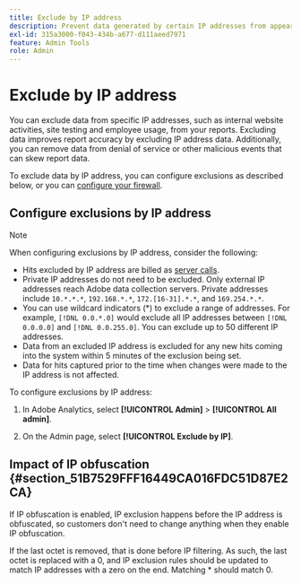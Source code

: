 ```yaml
---
title: Exclude by IP address
description: Prevent data generated by certain IP addresses from appearing in reports.
exl-id: 315a3000-f043-434b-a677-d111aeed7971
feature: Admin Tools
role: Admin
---
```

# Exclude by IP address

You can exclude data from specific IP addresses, such as internal website activities, site testing and employee usage, from your reports. Excluding data improves report accuracy by excluding IP address data. Additionally, you can remove data from denial of service or other malicious events that can skew report data. 

To exclude data by IP address, you can configure exclusions as described below, or you can [configure your firewall](/help/technotes/ip-addresses.md).

## Configure exclusions by IP address

>[!NOTE]
>
>When configuring exclusions by IP address, consider the following:
>
>* Hits excluded by IP address are billed as [server calls](https://experienceleague.adobe.com/docs/analytics/technotes/terms.html).
>* Private IP addresses do not need to be excluded. Only external IP addresses reach Adobe data collection servers. Private addresses include `10.*.*.*`, `192.168.*.*`, `172.[16-31].*.*`, and `169.254.*.*`.
>* You can use wildcard indicators (&#42;) to exclude a range of addresses. For example, `[!DNL 0.0.*.0]` would exclude all IP addresses between `[!DNL 0.0.0.0]` and `[!DNL 0.0.255.0]`. You can exclude up to 50 different IP addresses.
>* Data from an excluded IP address is excluded for any new hits coming into the system within 5 minutes of the exclusion being set. 
>* Data for hits captured prior to the time when changes were made to the IP address is not affected. 
>

To configure exclusions by IP address:

1. In Adobe Analytics, select **[!UICONTROL Admin]** > **[!UICONTROL All admin]**.

1. On the Admin page, select **[!UICONTROL Exclude by IP]**.




## Impact of IP obfuscation {#section_51B7529FFF16449CA016FDC51D87E2CA}

If IP obfuscation is enabled, IP exclusion happens before the IP address is obfuscated, so customers don't need to change anything when they enable IP obfuscation.

If the last octet is removed, that is done before IP filtering. As such, the last octet is replaced with a 0, and IP exclusion rules should be updated to match IP addresses with a zero on the end. Matching &#42; should match 0.
